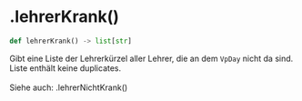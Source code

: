 # .lehrerKrank()

```python
def lehrerKrank() -> list[str]
```

Gibt eine Liste der Lehrerkürzel aller Lehrer, die an dem `VpDay` nicht da sind.<br>
Liste enthält keine duplicates.
<br><br>
Siehe auch: .lehrerNichtKrank()